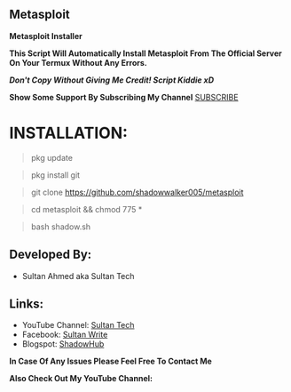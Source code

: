 ## Metasploit

**Metasploit Installer**

**This Script Will Automatically Install Metasploit From The Official Server On Your Termux Without Any Errors.**

***Don't Copy Without Giving Me Credit! Script Kiddie xD***

**Show Some Support By Subscribing My Channel** [SUBSCRIBE](https://youtube.com/UCR9VyChbFnX3u06vnbHl6pg)


# INSTALLATION:

> pkg update

> pkg install git

> git clone https://github.com/shadowwalker005/metasploit

>  cd metasploit && chmod 775 *

> bash shadow.sh



## Developed By:
- Sultan Ahmed aka Sultan Tech
## Links:
- YouTube Channel: [Sultan Tech](https://youtube.com/UCR9VyChbFnX3u06vnbHl6pg)
- Facebook: [Sultan Write](https://facebook.com/meersultan787)
- Blogspot: [ShadowHub]( https://sultantech.blogspot.com)



**In Case Of Any Issues Please Feel Free To Contact Me**

**Also Check Out My YouTube Channel:**
